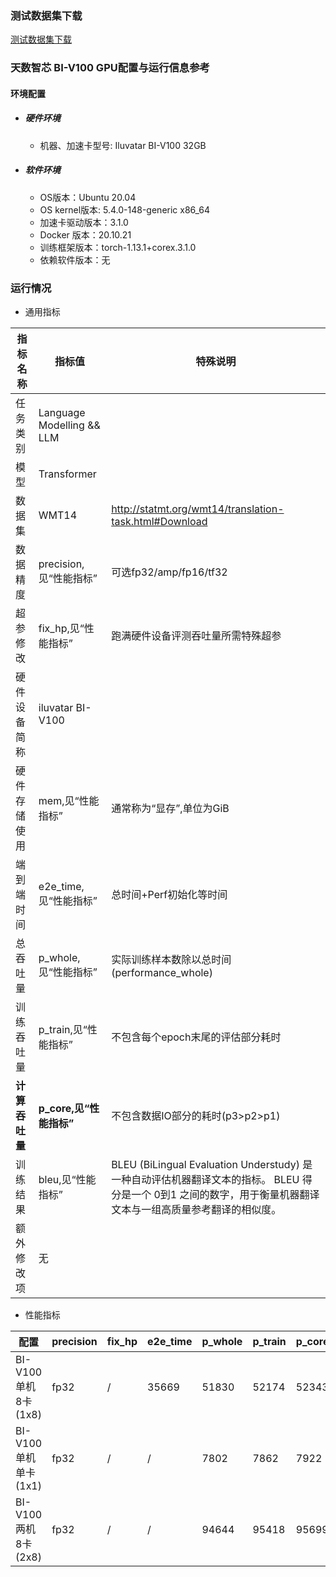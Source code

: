 ### 测试数据集下载

[测试数据集下载](../../benchmarks/transformer/README.md#数据集)

### 天数智芯 BI-V100 GPU配置与运行信息参考

#### 环境配置

- ##### 硬件环境
    - 机器、加速卡型号: Iluvatar BI-V100 32GB

- ##### 软件环境
   - OS版本：Ubuntu 20.04
   - OS kernel版本:  5.4.0-148-generic x86_64    
   - 加速卡驱动版本：3.1.0
   - Docker 版本：20.10.21
   - 训练框架版本：torch-1.13.1+corex.3.1.0
   - 依赖软件版本：无


### 运行情况

* 通用指标

| 指标名称       | 指标值                    | 特殊说明                                                                                                                                                      |
| -------------- | ------------------------- | ------------------------------------------------------------------------------------------------------------------------------------------------------------- |
| 任务类别       | Language Modelling && LLM |                                                                                                                                                               |
| 模型           | Transformer               |                                                                                                                                                               |
| 数据集         | WMT14                     | http://statmt.org/wmt14/translation-task.html#Download                                                                                                        |
| 数据精度       | precision,见“性能指标”    | 可选fp32/amp/fp16/tf32                                                                                                                                        |
| 超参修改       | fix_hp,见“性能指标”       | 跑满硬件设备评测吞吐量所需特殊超参                                                                                                                            |
| 硬件设备简称   | iluvatar BI-V100               |                                                                                                                                                               |
| 硬件存储使用   | mem,见“性能指标”          | 通常称为“显存”,单位为GiB                                                                                                                                      |
| 端到端时间     | e2e_time,见“性能指标”     | 总时间+Perf初始化等时间                                                                                                                                       |
| 总吞吐量       | p_whole,见“性能指标”      | 实际训练样本数除以总时间(performance_whole)                                                                                                                   |
| 训练吞吐量     | p_train,见“性能指标”      | 不包含每个epoch末尾的评估部分耗时                                                                                                                             |
| **计算吞吐量** | **p_core,见“性能指标”**   | 不包含数据IO部分的耗时(p3>p2>p1)                                                                                                                              |
| 训练结果       | bleu,见“性能指标”         | BLEU (BiLingual Evaluation Understudy) 是一种自动评估机器翻译文本的指标。 BLEU 得分是一个 0到1 之间的数字，用于衡量机器翻译文本与一组高质量参考翻译的相似度。 |
| 额外修改项     | 无                        |                                                                                                                                                               |

* 性能指标

| 配置              | precision | fix_hp | e2e_time | p_whole | p_train | p_core | final_bleu | mem       |
| ----------------- | --------- | ------ | -------- | ------- | ------- | ------ | ---------- | --------- |
| BI-V100单机8卡(1x8)  | fp32      | /      | 35669     | 51830  | 52174  | 52343 | 27.14     | 29.0/32.0 |
| BI-V100单机单卡(1x1) | fp32      | /      | /        | 7802   |  7862  | 7922  | /          | 19.8/32.0 |
| BI-V100两机8卡(2x8)  | fp32      | /      | /        | 94644  | 95418  | 95699 | /          | 25.4/32.0 |


